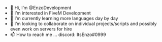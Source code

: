 - 👋 Hi, I’m @EnzoDevelopment
- 👀 I’m interested in FiveM Development
- 🌱 I’m currently learning more languages day by day
- 💞️ I’m looking to collaborate on individual projects/scripts and possibly even work on servers for hire
- 📫 How to reach me ...
discord: ItsEnzo#0999


<!---
EnzoDevelopment/EnzoDevelopment is a ✨ special ✨ repository because its `README.md` (this file) appears on your GitHub profile.
You can click the Preview link to take a look at your changes.
--->
